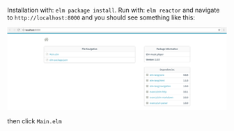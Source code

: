 Installation with: `elm package install`.
Run with: `elm reactor` and navigate to `http://localhost:8000` and you should see something like this:

![](./elm-reactor-screenshot.png)

then click `Main.elm`


